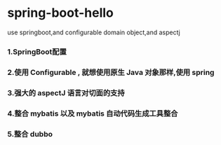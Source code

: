 # spring-boot-hello
use springboot,and configurable domain object,and aspectj 

### 1.SpringBoot配置

### 2.使用 Configurable , 就想使用原生 Java 对象那样,使用 spring 

### 3.强大的 aspectJ 语言对切面的支持

### 4.整合 mybatis 以及 mybatis 自动代码生成工具整合

### 5.整合 dubbo

